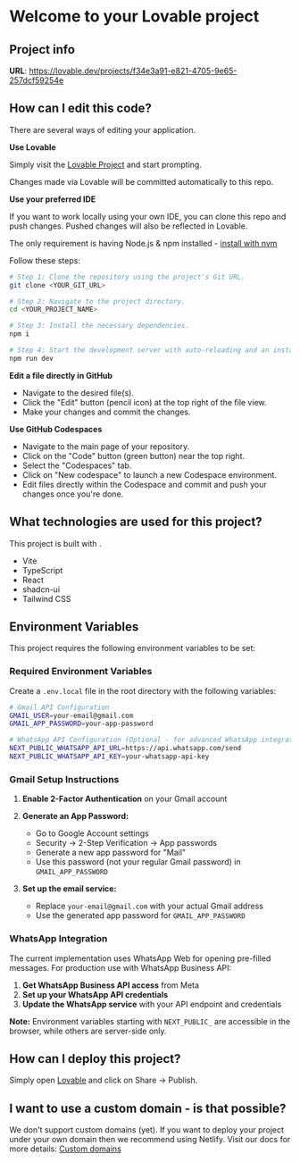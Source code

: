 # Welcome to your Lovable project

## Project info

**URL**: https://lovable.dev/projects/f34e3a91-e821-4705-9e65-257dcf59254e

## How can I edit this code?

There are several ways of editing your application.

**Use Lovable**

Simply visit the [Lovable Project](https://lovable.dev/projects/f34e3a91-e821-4705-9e65-257dcf59254e) and start prompting.

Changes made via Lovable will be committed automatically to this repo.

**Use your preferred IDE**

If you want to work locally using your own IDE, you can clone this repo and push changes. Pushed changes will also be reflected in Lovable.

The only requirement is having Node.js & npm installed - [install with nvm](https://github.com/nvm-sh/nvm#installing-and-updating)

Follow these steps:

```sh
# Step 1: Clone the repository using the project's Git URL.
git clone <YOUR_GIT_URL>

# Step 2: Navigate to the project directory.
cd <YOUR_PROJECT_NAME>

# Step 3: Install the necessary dependencies.
npm i

# Step 4: Start the development server with auto-reloading and an instant preview.
npm run dev
```

**Edit a file directly in GitHub**

- Navigate to the desired file(s).
- Click the "Edit" button (pencil icon) at the top right of the file view.
- Make your changes and commit the changes.

**Use GitHub Codespaces**

- Navigate to the main page of your repository.
- Click on the "Code" button (green button) near the top right.
- Select the "Codespaces" tab.
- Click on "New codespace" to launch a new Codespace environment.
- Edit files directly within the Codespace and commit and push your changes once you're done.

## What technologies are used for this project?

This project is built with .

- Vite
- TypeScript
- React
- shadcn-ui
- Tailwind CSS

## Environment Variables

This project requires the following environment variables to be set:

### Required Environment Variables

Create a `.env.local` file in the root directory with the following variables:

```bash
# Gmail API Configuration
GMAIL_USER=your-email@gmail.com
GMAIL_APP_PASSWORD=your-app-password

# WhatsApp API Configuration (Optional - for advanced WhatsApp integration)
NEXT_PUBLIC_WHATSAPP_API_URL=https://api.whatsapp.com/send
NEXT_PUBLIC_WHATSAPP_API_KEY=your-whatsapp-api-key
```

### Gmail Setup Instructions

1. **Enable 2-Factor Authentication** on your Gmail account
2. **Generate an App Password:**
   - Go to Google Account settings
   - Security → 2-Step Verification → App passwords
   - Generate a new app password for "Mail"
   - Use this password (not your regular Gmail password) in `GMAIL_APP_PASSWORD`

3. **Set up the email service:**
   - Replace `your-email@gmail.com` with your actual Gmail address
   - Use the generated app password for `GMAIL_APP_PASSWORD`

### WhatsApp Integration

The current implementation uses WhatsApp Web for opening pre-filled messages. For production use with WhatsApp Business API:

1. **Get WhatsApp Business API access** from Meta
2. **Set up your WhatsApp API credentials**
3. **Update the WhatsApp service** with your API endpoint and credentials

**Note:** Environment variables starting with `NEXT_PUBLIC_` are accessible in the browser, while others are server-side only.

## How can I deploy this project?

Simply open [Lovable](https://lovable.dev/projects/f34e3a91-e821-4705-9e65-257dcf59254e) and click on Share -> Publish.

## I want to use a custom domain - is that possible?

We don't support custom domains (yet). If you want to deploy your project under your own domain then we recommend using Netlify. Visit our docs for more details: [Custom domains](https://docs.lovable.dev/tips-tricks/custom-domain/)
